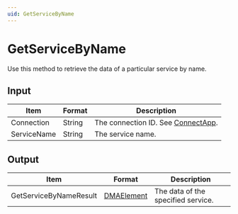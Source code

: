 ```yaml
---
uid: GetServiceByName
---
```


# GetServiceByName

Use this method to retrieve the data of a particular service by name.

## Input

| Item        | Format | Description                                                                      |
|-------------|--------|----------------------------------------------------------------------------------|
| Connection  | String | The connection ID. See [ConnectApp](xref:ConnectApp). |
| ServiceName | String | The service name.                                                                |

## Output

| Item                   | Format                                               | Description                        |
|------------------------|------------------------------------------------------|------------------------------------|
| GetServiceByNameResult | [DMAElement](xref:DMAElement) | The data of the specified service. |
